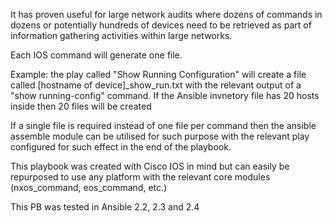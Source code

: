 It has proven useful for large network audits where dozens of commands in dozens or potentially hundreds of devices need to be retrieved as part of information gathering activities within large networks.

Each IOS command will generate one file.

Example: the play called "Show Running Configuration" will create a file called [hostname of device]_show_run.txt with the relevant output of a "show running-config" command. If the Ansible invnetory file has 20 hosts inside then 20 files will be created

If a single file is required instead of one file per command then the ansible assemble module can be utilised for such purpose with the relevant play configured for such effect in the end of the playbook.

This playbook was created with Cisco IOS in mind but can easily be repurposed to use any platform with the relevant core modules (nxos_command, eos_command, etc.)

This PB was tested in Ansible 2.2, 2.3 and 2.4
